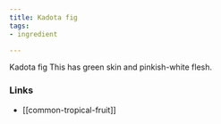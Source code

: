 ```yaml
---
title: Kadota fig
tags:
- ingredient

---
```

Kadota fig This has green skin and pinkish-white flesh.

### Links

* [[common-tropical-fruit]]
